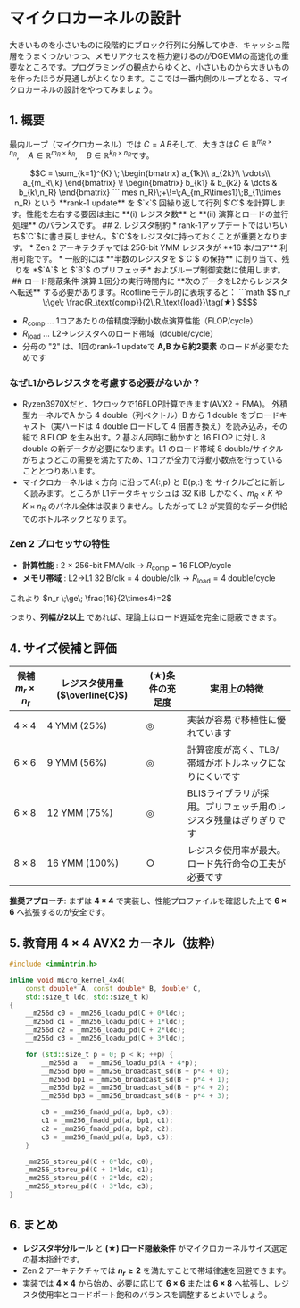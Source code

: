 # マイクロカーネルの設計

大きいものを小さいものに段階的にブロック行列に分解してゆき、キャッシュ階層をうまくつかいつつ、メモリアクセスを極力避けるのがDGEMMの高速化の重要なところです。プログラミングの観点からゆくと、小さいものから大きいものを作ったほうが見通しがよくなります。ここでは一番内側のループとなる、マイクロカーネルの設計をやってみましょう。

## 1. 概要
最内ループ（マイクロカーネル）では $`C = A\,B`$そして、大きさは$`C\in\mathbb{R}^{m_R\times n_R},\quad A\in\mathbb{R}^{m_R\times k_R},\quad B\in\mathbb{R}^{k_R\times n_R}`$です。 
```math
C = \sum_{k=1}^{K} \; \begin{bmatrix} a_{1k}\\ a_{2k}\\ \vdots\\ a_{m_R\,k} \end{bmatrix} \! \begin{bmatrix} b_{k1} & b_{k2} & \dots & b_{k\,n_R} \end{bmatrix} 
``` mes n_R}\;+\!=\;A_{m_R\times1}\;B_{1\times n_R}
という **rank-1 update** を $`k`$ 回繰り返して行列 $`C`$ を計算します。性能を左右する要因は主に **(i) レジスタ数** と **(ii) 演算とロードの並行処理** のバランスです。

## 2. レジスタ制約
* rank-1アップデートではいちいち$`C`$に書き戻しません。$`C`$をレジスタに持っておくことが重要となります。
* Zen 2 アーキテクチャでは 256-bit YMM レジスタが **16 本/コア** 利用可能です。
* 一般的には **半数のレジスタを $`C`$ の保持** に割り当て、残りを *$`A`$ と $`B`$ のプリフェッチ* およびループ制御変数に使用します。

## ロード隠蔽条件
演算１回分の実行時間内に **次のデータをL2からレジスタへ転送** する必要があります。Rooflineモデル的に表現すると：

```math
$$ n_r \;\ge\; \frac{R_\text{comp}}{2\,R_\text{load}}\tag{★} $$
```

* $`R_\text{comp}`$ … 1コアあたりの倍精度浮動小数点演算性能（FLOP/cycle）
* $`R_\text{load}`$ … L2→レジスタへのロード帯域（double/cycle）
* 分母の "2" は、1回のrank-1 updateで **A,B から約2要素** のロードが必要なためです

### なぜL1からレジスタを考慮する必要がないか？
- Ryzen3970Xだと、1クロックで16FLOP計算できます(AVX2 + FMA)。 外積型カーネルでA から 4 double（列ベクトル）B から 1 double をブロードキャスト（実ハードは 4 double ロードして 4 倍書き換え）を読み込み，その組で 8 FLOP を生み出す。2 基ぶん同時に動かすと 16 FLOP に対し 8 double の新データが必要になります。L1 のロード帯域 8 double/サイクル がちょうどこの需要を満たすため、1コアが全力で浮動小数点を行っていることとつりあいます。
- マイクロカーネルは k 方向 に沿ってA(:,p) と B(p,:) を サイクルごとに新しく読みます。ところが L1データキャッシュは 32 KiB しかなく、$m_R \times K$ や $K \times n_R$ のパネル全体は収まりません。したがって L2 が実質的なデータ供給でのボトルネックとなります。

### Zen 2 プロセッサの特性
* **計算性能** : 2 × 256-bit FMA/clk → $`R_\text{comp}=16\;\text{FLOP/cycle}`$
* **メモリ帯域** : L2→L1 32 B/clk = 4 double/clk → $`R_\text{load}=4\;\text{double/cycle}`$

これより
$`n_r \;\ge\; \frac{16}{2\times4}=2`$ 

つまり、**列幅が2以上** であれば、理論上はロード遅延を完全に隠蔽できます。

## 4. サイズ候補と評価

| 候補 $`m_r\times n_r`$ | レジスタ使用量 ($`\overline{C}`$) | (★)条件の充足度 | 実用上の特徴 |
|----------------------|---------------|------------|------------|
| 4 × 4                | 4 YMM (25%)   | ◎          | 実装が容易で移植性に優れています |
| 6 × 6                | 9 YMM (56%)   | ◎          | 計算密度が高く、TLB/帯域がボトルネックになりにくいです |
| 6 × 8                | 12 YMM (75%)  | ◎          | BLISライブラリが採用。プリフェッチ用のレジスタ残量はぎりぎりです |
| 8 × 8                | 16 YMM (100%) | ○          | レジスタ使用率が最大。ロード先行命令の工夫が必要です |

**推奨アプローチ**: まずは **4 × 4** で実装し、性能プロファイルを確認した上で **6 × 6** へ拡張するのが安全です。

## 5. 教育用 4 × 4 AVX2 カーネル（抜粋）

```cpp
#include <immintrin.h>

inline void micro_kernel_4x4(
    const double* A, const double* B, double* C,
    std::size_t ldc, std::size_t k)
{
    __m256d c0 = _mm256_loadu_pd(C + 0*ldc);
    __m256d c1 = _mm256_loadu_pd(C + 1*ldc);
    __m256d c2 = _mm256_loadu_pd(C + 2*ldc);
    __m256d c3 = _mm256_loadu_pd(C + 3*ldc);

    for (std::size_t p = 0; p < k; ++p) {
        __m256d a   = _mm256_loadu_pd(A + 4*p);
        __m256d bp0 = _mm256_broadcast_sd(B + p*4 + 0);
        __m256d bp1 = _mm256_broadcast_sd(B + p*4 + 1);
        __m256d bp2 = _mm256_broadcast_sd(B + p*4 + 2);
        __m256d bp3 = _mm256_broadcast_sd(B + p*4 + 3);

        c0 = _mm256_fmadd_pd(a, bp0, c0);
        c1 = _mm256_fmadd_pd(a, bp1, c1);
        c2 = _mm256_fmadd_pd(a, bp2, c2);
        c3 = _mm256_fmadd_pd(a, bp3, c3);
    }

    _mm256_storeu_pd(C + 0*ldc, c0);
    _mm256_storeu_pd(C + 1*ldc, c1);
    _mm256_storeu_pd(C + 2*ldc, c2);
    _mm256_storeu_pd(C + 3*ldc, c3);
}
```

## 6. まとめ
* **レジスタ半分ルール** と **(★) ロード隠蔽条件** がマイクロカーネルサイズ選定の基本指針です。
* Zen 2 アーキテクチャでは **$`n_r\ge2`$** を満たすことで帯域律速を回避できます。
* 実装では **4 × 4** から始め、必要に応じて **6 × 6** または **6 × 8** へ拡張し、レジスタ使用率とロードポート飽和のバランスを調整するとよいでしょう。
